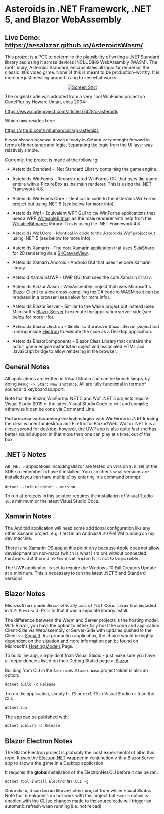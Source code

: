# Asteroids in .NET Framework, .NET 5, and Blazor WebAssembly

## Live Demo: https://aesalazar.github.io/AsteroidsWasm/

This project is a POC to determine the plausibility of writing a .NET Standard library and using it across devices INCLUDING WebAssembly (WASM).  The root library, Asteroids.Standard, encapsulates all logic for rendering the classic '80s video game.  None of this is meant to be production-worthy.  It is more me just messing around trying to see what works.

<div style="text-align: center;">
    <a href="Documents/Screeny.gif" target="_blank">
        <img src="Documents/Screeny.gif" alt="Screen Shot" >
    </a>  
</div>

The original code was adopted from a very cool WinForms project on CodePlex by Howard Uman, circa 2004:

https://www.codeproject.com/articles/7428/c-asteroids

Which now resides here:

https://github.com/unhuman/csharp-asteroids

It was chosen because it was already in C# and very straight forward in terms of inheritance and logic.  Separating the logic from the UI layer was relatively simple.

Currently, the project is made of the following:

- Asteroids.Standard - .Net Standard Library containing the game engine.

- Asteroids.WinForms - Reconstructed WinForms GUI that uses the game engine with a [PictureBox](https://docs.microsoft.com/en-us/dotnet/api/system.windows.forms.picturebox) as the main renderer.  This is using the .NET Framework 4.8.

- Asteroids.WinForms.Core - Identical in code to the Asteroids.WinForms project but using .NET 5 (see below for more info).

- Asteroids.Wpf - Equivalent WPF GUI to the WinForms applications that uses a WPF [WriteableBitmap](https://docs.microsoft.com/en-us/dotnet/api/system.windows.media.imaging.writeablebitmap) as the main renderer with help from the [WritableBitmapEx](https://github.com/teichgraf/WriteableBitmapEx/) library.  This is using the .NET Framework 4.8.

- Asteroids.Wpf.Core - Identical in code to the Asteroids.Wpf project but using .NET 5 (see below for more info).

- Asteroids.Xamarin - The core Xamarin application that uses SkiaSharp for 2D rendering via a [SKCanvasView](https://docs.microsoft.com/en-us/dotnet/api/skiasharp.views.forms.skcanvasview).

- Asteroids.Xamarin.Android - Android GUI that uses the core Xamarin library.

- Asteroid.Xamarin.UWP - UWP GUI that uses the core Xamarin library.

- Asteroids.Blazor.Wasm - WebAssembly project that uses Microsoft's [Blazor Client](https://dotnet.microsoft.com/apps/aspnet/web-apps/client) to allow cross-compiling the C# code to WASM so it can be rendered in a browser (see below for more info).

- Asteroids.Blazor.Server - Similar to the Wasm project but instead uses Microsoft's [Blazor Server](https://docs.microsoft.com/en-us/aspnet/core/blazor/hosting-models?view=aspnetcore-3.1#blazor-server) to execute the application server-side (see below for more info).

- Asteroids.Blazor.Electron - Similar to the above Blazor Server project but running inside [Electron](https://www.electronjs.org/) to execute the code as a Desktop application.

- Asteroids.BlazorComponents - Blazor Class Library that contains the actual game engine instantiated object and associated HTML and JavaScript bridge to allow rendering in the browser.

## General Notes

All applications are written in Visual Studio and can be launch simply by doing `Debug -> Start New Instance`.  All are fully functional in terms of sound and keyboard support.  

Note that the Blazor, WinForms .NET 5 and Wpf .NET 5 projects require Visual Studio 2019 or the latest Visual Studio Code to edit and compile; otherwise it can be done via Command Line.

Performance varies among the technologies with WinForms in .NET 5 being the clear winner for desktop and Firefox for Blazor/Web.  Wpf in .NET 5 is a close second for desktop, however, the UWP app is also quite fast and has better sound support in that more then one can play at a time, out of the box.

## .NET 5 Notes

All .NET 5 applications including Blazor are tested on version `5.0.100` of the SDK so remember to have it installed. You can check what versions are installed (you can have multiple) by entering in a command prompt:

`dotnet --info` or `dotnet --version`

To run all projects in this solution requires the installation of Visual Studio `16.8` minimum or the latest Visual Studio Code.

## Xamarin Notes

The Android application will need some additional configuration like any other Xamarin project, e.g. I test in an Android `9.0` (Pie) VM running on my dev machine.

There is no Xamarin iOS app at this point only because Apple does not allow development on non-macs (which is what I am on) without connected hardware.  But there is no technical reason for it not to be possible.

The UWP application is set to require the Windows 10 Fall Creators Update at a minimum.  This is necessary to run the latest .NET 5 and Standard versions.

## Blazor Notes

Microsoft has made Blazor officially part of .NET Core.  It was first included in `3.0 Preview 4`.  Prior to that it was a separate library/install.

The difference between the Wasm and Server projects is the hosting model.  With Blazor, you have the option to either fully host the code and application Client-Side via WebAssembly or Server-Side with updates pushed to the Client via [SignalR](https://docs.microsoft.com/en-us/aspnet/core/signalr/introduction?view=aspnetcore-3.1).  In a production application, the choice would be highly dependent on the situation and more information can be found on Microsoft's [Hosting Models](https://docs.microsoft.com/en-us/aspnet/core/blazor/hosting-models?view=aspnetcore-3.1) Page.

To build the app, simply do it from Visual Studio - just make sure you have all dependencies listed on their Getting Stated page at [Blazor](https://dotnet.microsoft.com/apps/aspnet/web-apps/client).

Building from CLI in the `Asteroids.Blazor.Wasm` project folder is also an option:

```
dotnet build -c Release
```

To run the application, simply hit `F5` or `ctrl+F5` in Visual Studio or from the CLI:

```
dotnet run
```

The app can be published with:

```
dotnet publish -c Release
```

## Blazor Electron Notes

The Blazor Electron project is probably the most experimental of all in this repo.  It uses the [Electron.NET](https://github.com/ElectronNET/Electron.NET) wrapper in conjunction with a Blazor Server app to show a the game in a Desktop application.  

It requires the **global** installation of the ElectronNet.CLI before it can be ran:

```
dotnet tool install ElectronNET.CLI -g
```

Once done, it can be ran like any other project from within Visual Studio.  Note that breakpoints do not work with this project but `/watch` option is enabled with the CLI so changes made to the source code will trigger an automatic refresh when running (i.e. hot reload).